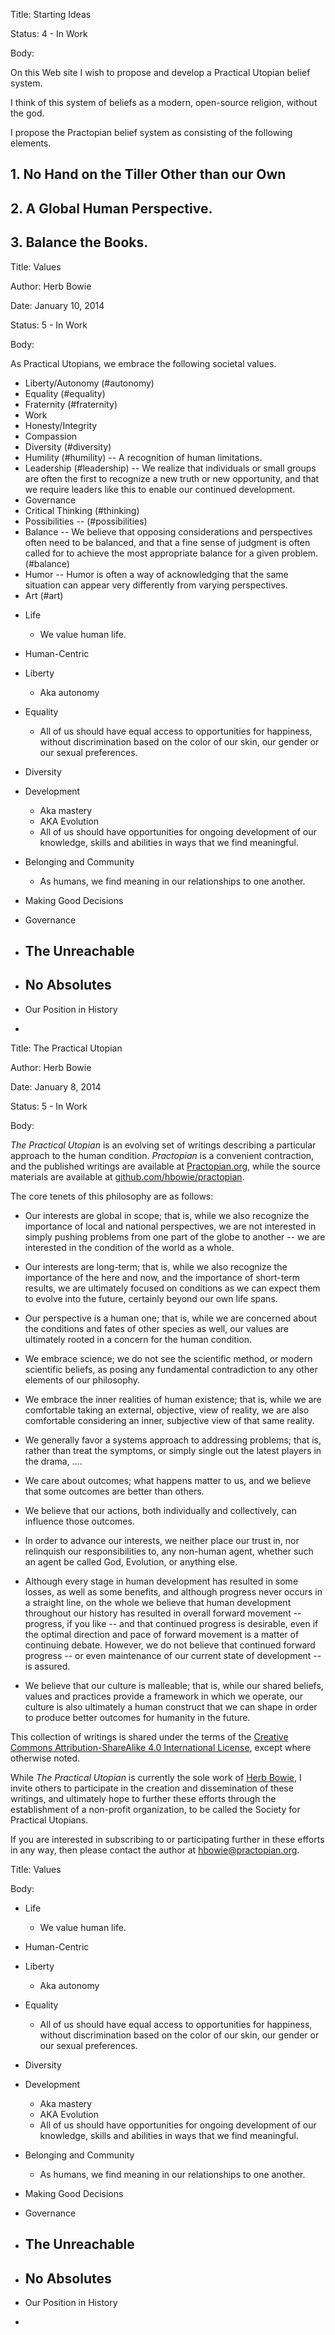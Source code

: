 Title:  Starting Ideas

Status: 4 - In Work

Body:   
 
On this Web site I wish to propose and develop a Practical Utopian belief system. 

I think of this system of beliefs as a modern, open-source religion, without the god. 

I propose the Practopian belief system as consisting of the following elements. 

## 1. No Hand on the Tiller Other than our Own

## 2. A Global Human Perspective.

## 3. Balance the Books. 


Title:  Values

Author: Herb Bowie

Date:   January 10, 2014

Status: 5 - In Work

Body: 

As Practical Utopians, we embrace the following societal values.

* Liberty/Autonomy (#autonomy)
* Equality (#equality)
* Fraternity (#fraternity)
* Work
* Honesty/Integrity
* Compassion
* Diversity (#diversity)
* Humility (#humility) -- A recognition of human limitations. 
* Leadership (#leadership) -- We realize that individuals or small groups are often the first to recognize a new truth or new opportunity, and that we require leaders like this to enable our continued development. 
* Governance
* Critical Thinking (#thinking) 
* Possibilities -- (#possibilities)
* Balance -- We believe that opposing considerations and perspectives often need to be balanced, and that a fine sense of judgment is often called for to achieve the most appropriate balance for a given problem. (#balance)
* Humor -- Humor is often a way of acknowledging that the same situation can appear very differently from varying perspectives. 
* Art (#art)

- Life			
	- We value human life.			
- Human-Centric			
- Liberty 			
	- Aka autonomy			
- Equality			
	- All of us should have equal access to opportunities for happiness, without discrimination based on the color of our skin, our gender or our sexual preferences. 			
- Diversity			
- Development			
	- Aka mastery			
	- AKA Evolution			
	- All of us should have opportunities for ongoing development of our knowledge, skills and abilities in ways that we find meaningful. 			
- Belonging and Community			
	- As humans, we find meaning in our relationships to one another.			
- Making Good Decisions			
- Governance			
- The Unreachable			
	- 			
- No Absolutes			
	- 			
		
- Our Position in History			
- 			
Title:  The Practical Utopian

Author: Herb Bowie

Date:   January 8, 2014

Status: 5 - In Work

Body:

*The Practical Utopian* is an evolving set of writings describing a particular approach to the human condition. *Practopian* is a convenient contraction, and the published writings are available at [Practopian.org](http://www.practopian.org), while the source materials are available at [github.com/hbowie/practopian](https://github.com/hbowie/practopian).

The core tenets of this philosophy are as follows:

* Our interests are global in scope; that is, while we also recognize the importance of local and national perspectives, we are not interested in simply pushing problems from one part of the globe to another -- we are interested in the condition of the world as a whole. 

* Our interests are long-term; that is, while we also recognize the importance of the here and now, and the importance of short-term results, we are ultimately focused on conditions as we can expect them to evolve into the future, certainly beyond our own life spans. 

* Our perspective is a human one; that is, while we are concerned about the conditions and fates of other species as well, our values are ultimately rooted in a concern for the human condition. 

* We embrace science; we do not see the scientific method, or modern scientific beliefs, as posing any fundamental contradiction to any other elements of our philosophy. 

* We embrace the inner realities of human existence; that is, while we are comfortable taking an external, objective, view of reality, we are also comfortable considering an inner, subjective view of that same reality. 

* We generally favor a systems approach to addressing problems; that is, rather than treat the symptoms, or simply single out the latest players in the drama, ....

* We care about outcomes; what happens matter to us, and we believe that some outcomes are better than others. 

* We believe that our actions, both individually and collectively, can influence those outcomes. 

* In order to advance our interests, we neither place our trust in, nor relinquish our responsibilities to, any non-human agent, whether such an agent be called God, Evolution, or anything else. 

* Although every stage in human development has resulted in some losses, as well as some benefits, and although progress never occurs in a straight line, on the whole we believe that human development throughout our history has resulted in overall forward movement -- progress, if you like -- and that continued progress is desirable, even if the optimal direction and pace of forward movement is a matter of continuing debate. However, we do not believe that continued forward progress -- or even maintenance of our current state of development -- is assured. 

* We believe that our culture is malleable; that is, while our shared beliefs, values and practices provide a framework in which we operate, our culture is also ultimately a human construct that we can shape in order to produce better outcomes for humanity in the future. 

This collection of writings is shared under the terms of the [Creative Commons Attribution-ShareAlike 4.0 International License](http://creativecommons.org/licenses/by-sa/4.0/), except where otherwise noted.

While *The Practical Utopian* is currently the sole work of [Herb Bowie](http://www.herbbowie.com), I invite others to participate in the creation and dissemination of these writings, and ultimately hope to further these efforts through the establishment of a non-profit organization, to be called the Society for Practical Utopians. 

If you are interested in subscribing to or participating further in these efforts in any way, then please contact the author at [hbowie@practopian.org](mailto:hbowie@practopian.org). 

Title: Values

Body: 


- Life			
	- We value human life.			
- Human-Centric			
- Liberty 			
	- Aka autonomy			
- Equality			
	- All of us should have equal access to opportunities for happiness, without discrimination based on the color of our skin, our gender or our sexual preferences. 			
- Diversity			
- Development			
	- Aka mastery			
	- AKA Evolution			
	- All of us should have opportunities for ongoing development of our knowledge, skills and abilities in ways that we find meaningful. 			
- Belonging and Community			
	- As humans, we find meaning in our relationships to one another.			
- Making Good Decisions			
- Governance			
- The Unreachable			
	- 			
- No Absolutes			
	- 			
		
- Our Position in History			
- 			


